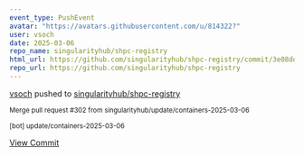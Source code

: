 ```yaml
---
event_type: PushEvent
avatar: "https://avatars.githubusercontent.com/u/814322?"
user: vsoch
date: 2025-03-06
repo_name: singularityhub/shpc-registry
html_url: https://github.com/singularityhub/shpc-registry/commit/3e08dd672cafaf8fab12a4c12034533112c2f78f
repo_url: https://github.com/singularityhub/shpc-registry
---
```


<a href='https://github.com/vsoch' target='_blank'>vsoch</a> pushed to <a href='https://github.com/singularityhub/shpc-registry' target='_blank'>singularityhub/shpc-registry</a>

<small>Merge pull request #302 from singularityhub/update/containers-2025-03-06

[bot] update/containers-2025-03-06</small>

<a href='https://github.com/singularityhub/shpc-registry/commit/3e08dd672cafaf8fab12a4c12034533112c2f78f' target='_blank'>View Commit</a>